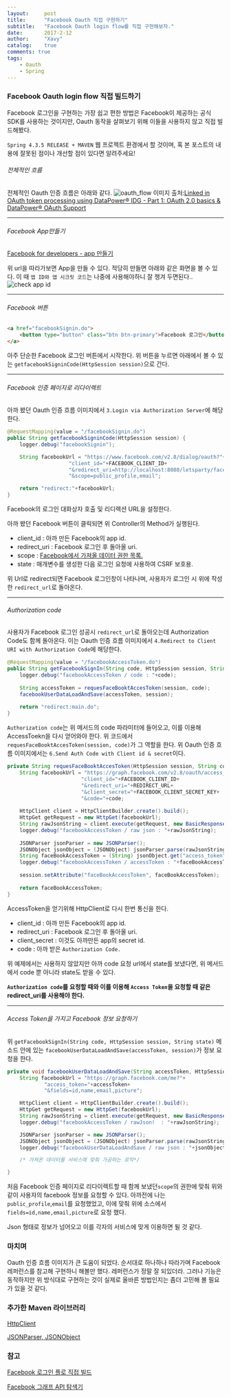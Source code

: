 ```yaml
---
layout:     post
title:      "Facebook Oauth 직접 구현하기"
subtitle:   "Facebook Oauth login flow를 직접 구현해보자."
date:       2017-2-12
author:     "Xavy"
catalog:    true
comments: true
tags:
    - Oauth
    - Spring
---
```


### Facebook Oauth login flow 직접 빌드하기
Facebook 로그인을 구현하는 가장 쉽고 편한 방법은 Facebook이 제공하는 공식 SDK를 사용하는 것이지만, Oauth 동작을 살펴보기 위해 이들을 사용하지 않고 직접 빌드해봤다.

`Spring 4.3.5 RELEASE + MAVEN` 웹 프로젝트 환경에서 할 것이며, 혹 본 포스트의 내용에 잘못된 점이나 개선할 점이 있다면 알려주세요!

###### 전체적인 흐름

전체적인 Oauth 인증 흐름은 아래와 같다.
<img class="shadow" src="/img/my-post/2/oauth_flow.png" alt="oauth_flow">
이미지 출처:[Linked in OAuth token processing using DataPower® IDG - Part 1: OAuth 2.0 basics & DataPower® OAuth Support](https://www.linkedin.com/pulse/oauth-token-processing-using-datapower-idg-part-1-20-julian-smiles)

- - -

###### Facebook App만들기

[Facebook for developers - app 만들기](https://developers.facebook.com/apps/)

위 url을 따라가보면 App을 만들 수 있다. 적당히 만들면 아래와 같은 화면을 볼 수 있다. 이 때 `앱 ID와 앱 시크릿 코드`는 나중에 사용해야하니 잘 챙겨 두면된다..
<img class="shadow" src="/img/my-post/2/app_id_pw.png" alt="check app id">

- - -

###### Facebook 버튼

```html
<a href="facebookSignin.do">
	<button type="button" class="btn btn-primary">Facebook 로그인</button>
</a>
```

아주 단순한 Facebook 로그인 버튼에서 시작한다. 위 버튼을 누르면 아래에서 볼 수 있는 `getfacebookSigninCode(HttpSession session)`으로 간다.

- - - 

###### Facebook 인증 페이지로 리다이렉트

아까 봤던 Oauth 인증 흐름 이미지에서 `3.Login via Authorization Server`에 해당한다.

```java
@RequestMapping(value = "/facebookSignin.do")
public String getfacebookSigninCode(HttpSession session) {
	logger.debug("facebookSignin");

	String facebookUrl = "https://www.facebook.com/v2.8/dialog/oauth?"+
					"client_id="+FACEBOOK_CLIENT_ID+
					"&redirect_uri=http://localhost:8080/letsparty/facebookAccessToken.do"+
					"&scope=public_profile,email";

	return "redirect:"+facebookUrl;
}
```

Facebook의 로그인 대화상자 호출 및 리디렉션 URL을 설정한다.

아까 봤던 Facebook 버튼이 클릭되면 위 Controller의 Method가 실행된다.

- client_id : 아까 만든 Facebook의 app id.
- redirect_uri : Facebook 로그인 후 돌아올 uri.
- scope : [Facebook에서 가져올 데이터 권한 목록.](https://developers.facebook.com/docs/facebook-login/permissions)
- state : 매개변수를 생성한 다음 로그인 요청에 사용하여 CSRF 보호용.

위 Url로 redirect되면 Facebook 로그인창이 나타나며, 사용자가 로그인 시 위에 작성한 `redirect_url`로 돌아온다.

- - -

###### Authorization code

사용자가 Facebook 로그인 성공시 `redirect_url`로 돌아오는데 Authorization Code도 함께 돌아온다.
이는 Oauth 인증 흐름 이미지에서 `4.Redirect to Client URI with Authorization Code`에 해당한다.

```java
@RequestMapping(value = "/facebookAccessToken.do")
public String getFacebookSignIn(String code, HttpSession session, String state) throws Exception {
	logger.debug("facebookAccessToken / code : "+code);
	
	String accessToken = requesFaceBooktAccesToken(session, code);
	facebookUserDataLoadAndSave(accessToken, session);
	
	return "redirect:main.do";
}
```

`Authorization code`는 위 메서드의 code 파라미터에 들어오고, 이를 이용해 AccessToekn을 다시 얻어와야 한다. 위 코드에서 `requesFaceBooktAccesToken(session, code)`가 그 역할을 한다.
위 Oauth 인증 흐름 이미지에서는 `6.Send Auth Code with Client id & secret`이다.

```java
private String requesFaceBooktAccesToken(HttpSession session, String code) throws Exception {
	String facebookUrl = "https://graph.facebook.com/v2.8/oauth/access_token?"+
					 	"client_id="+FACEBOOK_CLIENT_ID+
					 	"&redirect_uri="+REDIRECT_URL+
					 	"&client_secret="+FACEBOOK_CLIENT_SECRET_KEY+
					 	"&code="+code;
	
	HttpClient client = HttpClientBuilder.create().build();
	HttpGet getRequest = new HttpGet(facebookUrl);
	String rawJsonString = client.execute(getRequest, new BasicResponseHandler());
	logger.debug("facebookAccessToken / raw json : "+rawJsonString);
	
	JSONParser jsonParser = new JSONParser();
	JSONObject jsonObject = (JSONObject) jsonParser.parse(rawJsonString);
	String faceBookAccessToken = (String) jsonObject.get("access_token");
	logger.debug("facebookAccessToken / accessToken : "+faceBookAccessToken);
	
	session.setAttribute("faceBookAccessToken", faceBookAccessToken);
	
	return faceBookAccessToken;
}
```

AccessToken을 얻기위해 HttpClient로 다시 한번 통신을 한다.

- client_id : 아까 만든 Facebook의 app id.
- redirect_uri : Facebook 로그인 후 돌아올 uri.
- client_secret : 이것도 아까만든 app의 secret id.
- code : 아까 받은 `Authorization Code.`

위 예제에서는 사용하지 않았지만 아까 code 요청 url에서 state를 보냈다면, 위 메서드에서 code 뿐 아니라 state도 받을 수 있다.

 **`Authorization code`를 요청할 때와 이를 이용해 `Access Token`을 요청할 때 같은 redirect_uri를 사용해야 한다.**

- - -

###### Access Token을 가지고 Facebook 정보 요청하기

위 `getFacebookSignIn(String code, HttpSession session, String state)` 메소드 안에 있는 `facebookUserDataLoadAndSave(accessToken, session)`가 정보 요청을 한다.

```java
private void facebookUserDataLoadAndSave(String accessToken, HttpSession session) throws Exception {
    String facebookUrl = "https://graph.facebook.com/me?"+
            "access_token="+accessToken+
            "&fields=id,name,email,picture";

    HttpClient client = HttpClientBuilder.create().build();
    HttpGet getRequest = new HttpGet(facebookUrl);
    String rawJsonString = client.execute(getRequest, new BasicResponseHandler());
    logger.debug("facebookAccessToken / rawJson!  : "+rawJsonString);

    JSONParser jsonParser = new JSONParser();
    JSONObject jsonObject = (JSONObject) jsonParser.parse(rawJsonString);
    logger.debug("facebookUserDataLoadAndSave / raw json : "+jsonObject);

	/* 가져온 데이터를 서비스에 맞춰 가공하는 로직*/

}
```

처음 Facebook 인증 페이지로 리다이렉트할 때 함께 보냈던`scope`의 권한에 맞춰 위와같이 사용자의 facebook 정보를 요청할 수 있다. 아까전에 나는 `public_profile`,`email`를 요청했었고, 이에 맞춰 위에 소스에서 `fields=id,name,email,picture`로 요청 했다.

Json 형태로 정보가 넘어오고 이를 각자의 서비스에 맞게 이용하면 될 것 같다.

### 마치며

Oauth 인증 흐름 이미지가 큰 도움이 되었다. 순서대로 하나하나 따라가며 Facebook 레퍼런스를 참고해 구현하니 해볼만 했다. 레퍼런스가 정말 잘 되있더라. 그러나 기능은 동작하지만 위 방식대로 구현하는 것이 실제로 올바른 방법인지는 좀더 고민해 볼 필요가 있을 것 같다.

### 추가한 Maven 라이브러리

[HttpClient](https://mvnrepository.com/artifact/org.apache.httpcomponents/httpclient/4.5.2)

[JSONParser, JSONObject](https://mvnrepository.com/artifact/com.googlecode.json-simple/json-simple/1.1.1) 

### 참고

[Facebook 로그인 플로 직접 빌드](https://developers.facebook.com/docs/facebook-login/manually-build-a-login-flow)

[Facebook 그래프 API 탐색기](https://developers.facebook.com/tools/explorer/)